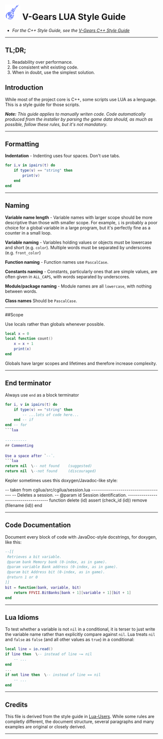 # <img src="../v-gears.png" alt="V-Gears" width="50"/> V-Gears LUA Style Guide

- *For the C++ Style Guide, see the [V-Gears C++ Style Guide](STYLE.md "C++ Style Guide")*

-----------------------
## TL;DR;

1. Readability over performance.
2. Be consistent whit existing code.
3. When in doubt, use the simplest solution.

## Introduction

While most of the project core is C++, some scripts use LUA as a lenguage. This is a style guide for those scripts.

***Note:*** *This guide applies to manually writen code. Code automatically produced from the installer by parsing the game data should, as much as possible, follow these rules, but it's not mandatory.*

------
## Formatting

**Indentation** - Indenting uses four spaces. Don't use tabs.

```lua
for i,v in ipairs(t) do
    if type(v) == "string" then
        print(v)
    end
end
```

------
## Naming

**Variable name length** - Variable names with larger scope should be more descriptive than those with smaller scope. For example, `i` is probably a poor choice for a global variable in a large program, but it's perfectly fine as a counter in a small loop.

**Variable naming** - Variables holding values or objects must be lowercase and short (e.g. `color`). Multiple words must be separated by underscores (e.g. `front_color`)

**Function naming** - Function names use `PascalCase`.

**Constants naming** - Constants, particularly ones that are simple values, are often given in `ALL_CAPS`, with words separated by underscores.

**Module/package naming** - Module names are all `lowercase`, with nothing between words.

**Class names** Should be `PascalCase`.

------
##Scope

Use locals rather than globals whenever possible.
```lua
local x = 0
local function count()
    x = x + 1
    print(x)
end
```

Globals have larger scopes and lifetimes and therefore increase complexity.

----------
## End terminator

Always use `end` as a block terminator
```lua
for i, v in ipairs(t) do
    if type(v) == "string" then
        -- ...lots of code here...
    end -- if
end -- for
```lua

----------
## Commenting

Use a space after `--`.
```lua
return nil  \-- not found    (suggested)
return nil  \--not found     (discouraged)
```

Kepler sometimes uses this doxygen/Javadoc-like style:

\-- taken from cgilua/src/cgilua/session.lua
\-------------------------------------
\-- Deletes a session.
\-- @param id Session identification.
\-------------------------------------
function delete (id)
        assert (check\_id (id))
        remove (filename (id))
end

----------
## Code Documentation

Document every block of code with JavaDoc-style docstrings, for doxygen, like this:

```lua
--[[
 Retrieves a bit variable.
 @param bank Memory bank (0-index, as in game).
 @param variable Bank address (0-index, as in game).
 @param bit Address bit (0-index, as in game).
 @return 1 or 0
]]
bit = function(bank, variable, bit)
    return FFVII.BitBanks[bank + 1][variable + 1][bit + 1]
end
```

----------
## Lua Idioms

To test whether a variable is not `nil` in a conditional, it is terser to just write the variable name rather than explicitly compare against `nil`. Lua treats `nil` and `false` as `false` (and all other values as `true`) in a conditional:

```lua
local line = io.read()
if line then  \-- instead of line ~= nil
    -- ...
end
...
if not line then  \-- instead of line == nil
    -- ...
end
```

----------
## Credits

This file is derived from the style guide in [Lua-Users](https://lua-users.org/wiki/LuaStyleGuide"). While some rules are completly different, the document structure, several paragraphs and many examples are original or closely derived.

----------